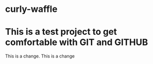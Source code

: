 # curly-waffle
# This is a test project to get comfortable with GIT and GITHUB
This is a change.
This is a change
